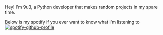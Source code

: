 Hey!
I'm 9u3, a Python developer that makes random projects in my spare time.


Below is my spotify if you ever want to know what I'm listening to
[![spotify-github-profile](https://spotify-github-profile.vercel.app/api/view?uid=2hfdfo0nzzgfkat5zuonzog6e&cover_image=true&theme=default&bar_color=bb00ff&bar_color_cover=false)](https://spotify-github-profile.vercel.app/api/view?uid=2hfdfo0nzzgfkat5zuonzog6e&redirect=true)
